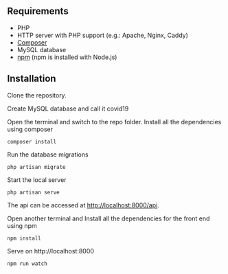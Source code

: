 ## Requirements

- PHP 
- HTTP server with PHP support (e.g.: Apache, Nginx, Caddy)
- [Composer](https://getcomposer.org/)
- MySQL database
- [npm](https://nodejs.org) (npm is installed with Node.js)

## Installation

Clone the repository.

Create MySQL database and call it covid19

Open the terminal and switch to the repo folder. Install all the dependencies using composer

    composer install

Run the database migrations

    php artisan migrate

Start the local server

    php artisan serve

The api can be accessed at [http://localhost:8000/api](http://localhost:8000/api).


Open another terminal and Install all the dependencies for the front end using npm

    npm install
    
Serve on http://localhost:8000

    npm run watch
    

